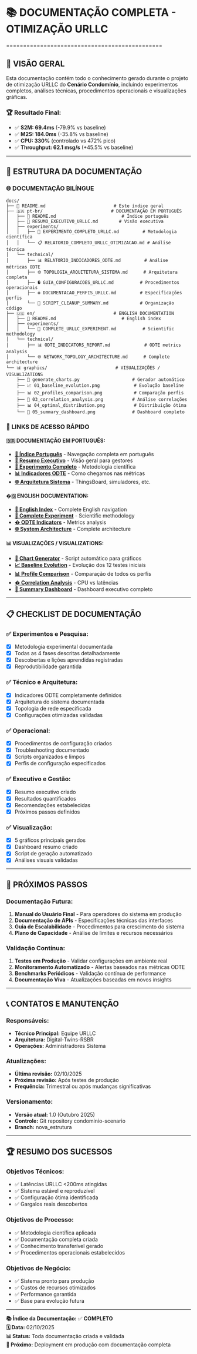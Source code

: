 # 📚 DOCUMENTAÇÃO COMPLETA - OTIMIZAÇÃO URLLC
==============================================

## 🎯 VISÃO GERAL

Esta documentação contém todo o conhecimento gerado durante o projeto de otimização URLLC do **Cenário Condomínio**, incluindo experimentos completos, análises técnicas, procedimentos operacionais e visualizações gráficas.

### 🏆 Resultado Final:
- ✅ **S2M: 69.4ms** (-79.9% vs baseline)
- ✅ **M2S: 184.0ms** (-35.8% vs baseline)  
- ✅ **CPU: 330%** (controlado vs 472% pico)
- ✅ **Throughput: 62.1 msg/s** (+45.5% vs baseline)

---

## 📁 ESTRUTURA DA DOCUMENTAÇÃO

### **🌐 DOCUMENTAÇÃO BILÍNGUE**
```
docs/
├── 📖 README.md                          # Este índice geral
├── 🇧🇷 pt-br/                          # DOCUMENTAÇÃO EM PORTUGUÊS
│   ├── 📖 README.md                         # Índice português
│   ├── 🎯 RESUMO_EXECUTIVO_URLLC.md        # Visão executiva
│   ├── experiments/
│   │   ├── 🧪 EXPERIMENTO_COMPLETO_URLLC.md         # Metodologia científica
│   │   └── 📋 RELATORIO_COMPLETO_URLLC_OTIMIZACAO.md # Análise técnica
│   └── technical/
│       ├── 📊 RELATORIO_INDICADORES_ODTE.md         # Análise métricas ODTE
│       ├── 🌐 TOPOLOGIA_ARQUITETURA_SISTEMA.md      # Arquitetura completa
│       ├── �️ GUIA_CONFIGURACOES_URLLC.md          # Procedimentos operacionais
│       ├── ⚙️ DOCUMENTACAO_PERFIS_URLLC.md         # Especificações perfis
│       └── 🧹 SCRIPT_CLEANUP_SUMMARY.md            # Organização código
├── 🇺🇸 en/                              # ENGLISH DOCUMENTATION
│   ├── 📖 README.md                         # English index
│   ├── experiments/
│   │   └── 🧪 COMPLETE_URLLC_EXPERIMENT.md          # Scientific methodology
│   └── technical/
│       ├── 📊 ODTE_INDICATORS_REPORT.md             # ODTE metrics analysis
│       └── 🌐 NETWORK_TOPOLOGY_ARCHITECTURE.md      # Complete architecture
└── 📊 graphics/                          # VISUALIZAÇÕES / VISUALIZATIONS
    ├── 🎨 generate_charts.py                    # Gerador automático
    ├── 📈 01_baseline_evolution.png             # Evolução baseline
    ├── 📊 02_profiles_comparison.png            # Comparação perfis
    ├── 🔗 03_correlation_analysis.png           # Análise correlações
    ├── 📊 04_optimal_distribution.png           # Distribuição ótima
    └── 🎯 05_summary_dashboard.png              # Dashboard completo
```

### **🚀 LINKS DE ACESSO RÁPIDO**

#### **🇧🇷 DOCUMENTAÇÃO EM PORTUGUÊS:**
- **[📖 Índice Português](pt-br/README.md)** - Navegação completa em português
- **[🎯 Resumo Executivo](pt-br/RESUMO_EXECUTIVO_URLLC.md)** - Visão geral para gestores
- **[🧪 Experimento Completo](pt-br/experiments/EXPERIMENTO_COMPLETO_URLLC.md)** - Metodologia científica
- **[📊 Indicadores ODTE](pt-br/technical/RELATORIO_INDICADORES_ODTE.md)** - Como chegamos nas métricas
- **[🌐 Arquitetura Sistema](pt-br/technical/TOPOLOGIA_ARQUITETURA_SISTEMA.md)** - ThingsBoard, simuladores, etc.

#### **�🇸 ENGLISH DOCUMENTATION:**
- **[📖 English Index](en/README.md)** - Complete English navigation
- **[🧪 Complete Experiment](en/experiments/COMPLETE_URLLC_EXPERIMENT.md)** - Scientific methodology
- **[� ODTE Indicators](en/technical/ODTE_INDICATORS_REPORT.md)** - Metrics analysis
- **[🌐 System Architecture](en/technical/NETWORK_TOPOLOGY_ARCHITECTURE.md)** - Complete architecture

#### **📊 VISUALIZAÇÕES / VISUALIZATIONS:**
- **[🎨 Chart Generator](graphics/generate_charts.py)** - Script automático para gráficos
- **[📈 Baseline Evolution](graphics/01_baseline_evolution.png)** - Evolução dos 12 testes iniciais
- **[📊 Profile Comparison](graphics/02_profiles_comparison.png)** - Comparação de todos os perfis
- **[� Correlation Analysis](graphics/03_correlation_analysis.png)** - CPU vs latências
- **[🎯 Summary Dashboard](graphics/05_summary_dashboard.png)** - Dashboard executivo completo

---

## 📋 CHECKLIST DE DOCUMENTAÇÃO

### ✅ **Experimentos e Pesquisa:**
- [x] Metodologia experimental documentada
- [x] Todas as 4 fases descritas detalhadamente  
- [x] Descobertas e lições aprendidas registradas
- [x] Reprodutibilidade garantida

### ✅ **Técnico e Arquitetura:**
- [x] Indicadores ODTE completamente definidos
- [x] Arquitetura do sistema documentada
- [x] Topologia de rede especificada
- [x] Configurações otimizadas validadas

### ✅ **Operacional:**
- [x] Procedimentos de configuração criados
- [x] Troubleshooting documentado
- [x] Scripts organizados e limpos
- [x] Perfis de configuração especificados

### ✅ **Executivo e Gestão:**
- [x] Resumo executivo criado
- [x] Resultados quantificados
- [x] Recomendações estabelecidas
- [x] Próximos passos definidos

### ✅ **Visualização:**
- [x] 5 gráficos principais gerados
- [x] Dashboard resumo criado
- [x] Script de geração automatizado
- [x] Análises visuais validadas

---

## 🎯 PRÓXIMOS PASSOS

### **Documentação Futura:**
1. **Manual do Usuário Final** - Para operadores do sistema em produção
2. **Documentação de APIs** - Especificações técnicas das interfaces
3. **Guia de Escalabilidade** - Procedimentos para crescimento do sistema
4. **Plano de Capacidade** - Análise de limites e recursos necessários

### **Validação Contínua:**
1. **Testes em Produção** - Validar configurações em ambiente real
2. **Monitoramento Automatizado** - Alertas baseados nas métricas ODTE
3. **Benchmarks Periódicos** - Validação contínua de performance
4. **Documentação Viva** - Atualizações baseadas em novos insights

---

## 📞 CONTATOS E MANUTENÇÃO

### **Responsáveis:**
- **Técnico Principal:** Equipe URLLC
- **Arquitetura:** Digital-Twins-RSBR
- **Operações:** Administradores Sistema

### **Atualizações:**
- **Última revisão:** 02/10/2025
- **Próxima revisão:** Após testes de produção
- **Frequência:** Trimestral ou após mudanças significativas

### **Versionamento:**
- **Versão atual:** 1.0 (Outubro 2025)
- **Controle:** Git repository condominio-scenario
- **Branch:** nova_estrutura

---

## 🏆 RESUMO DOS SUCESSOS

### **Objetivos Técnicos:**
- ✅ Latências URLLC <200ms atingidas
- ✅ Sistema estável e reproduzível
- ✅ Configuração ótima identificada
- ✅ Gargalos reais descobertos

### **Objetivos de Processo:**
- ✅ Metodologia científica aplicada
- ✅ Documentação completa criada
- ✅ Conhecimento transferível gerado
- ✅ Procedimentos operacionais estabelecidos

### **Objetivos de Negócio:**
- ✅ Sistema pronto para produção
- ✅ Custos de recursos otimizados
- ✅ Performance garantida
- ✅ Base para evolução futura

---

**📚 Índice da Documentação:** ✅ **COMPLETO**  
**🗓️ Data:** 02/10/2025  
**📊 Status:** Toda documentação criada e validada  
**🚀 Próximo:** Deployment em produção com documentação completa
